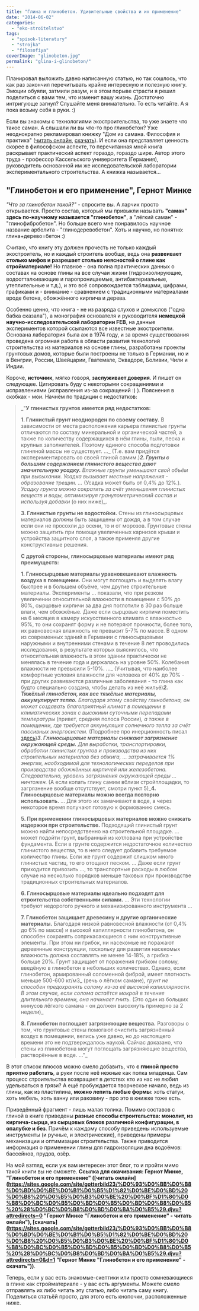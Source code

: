 ```yaml
---
title: "Глина и глинобетон. Удивительные свойства и их применение"
date: "2014-06-02"
categories: 
  - "eko-stroitelstvo"
tags: 
  - "spisok-literatury"
  - "strojka"
  - "filosofiya"
coverImage: "glinobeton.jpg"
permalink: "glina-i-glinobeton/"
---
```


Планировал выложить давно написанную статью, но так сошлось, что как раз закончил перечитывать крайне интересную и полезную книгу. Эмоции обуяли, затмили разум, и в этом порыве страсти я решил поделиться с вами тем, что изменит вашу жизнь. Достаточно интригующе загнул? Слушайте меня внимательно. То есть читайте. А я пока возьму себя в руки. :)

Если вы знакомы с технологиями экостроительства, то уже знаете что такое саман. А слышали ли вы что-то про глинобетон? Уже неоднократно рекламировал книжку "Дом из самана. Философия и практика" ([читать онлайн](https://docs.google.com/viewer?a=v&pid=sites&srcid=ZGVmYXVsdGRvbWFpbnxnb3R0ZXJiaWxkMjN8Z3g6N2FkNjhmNjc2ZjFmN2MyZQ "Дом из самана: Философия и практика - читать онлайн"), [скачать](https://sites.google.com/site/gotterbild23/%D0%94%D0%BE%D0%BC%20%D0%B8%D0%B7%20%D1%81%D0%B0%D0%BC%D0%B0%D0%BD%D0%B0.pdf?attredirects=0&d=1 "Дом из самана: Философия и практика - скачать")). И если она представляет ценность скорее в философском аспекте, то перечитанная мной книга раскрывает практический аспект гораздо, гораздо шире. Автор этого труда - профессор Кассельского университета (Германия), руководитель основанной им же исследовательской лаборатории экспериментального строительства. А книжка называется...

## "Глинобетон и его применение", Гернот Минке

_"Что за глинобетон такой?"_ - спросите вы. А ларчик просто открывается. Просто состав, который мы привыкли называть **"саман" здесь по-научному называется "глинобетон"**, а "лёгкий саман" - "глинофибробетон". Но больше всего мне понравилось научное название арболита - "глинодеревобетон". Хоть и научно, но понятно: глина+дерево=бетон :)

Считаю, что книгу эту должен прочесть не только каждый экостроитель, но и каждый строитель вообще, ведь она **развеивает столько мифов и разрешает столько неясностей о глине как стройматериале!** Но главное - она полна практических данных о составах на основе глины на все случаи жизни (гидроизолирующие, водоотталкивающие и паропроницаемые, антибактериальные, утеплительные и т.д.), и это всё сопровождается таблицами, цифрами, графиками и - внимание - сравнением с традиционными материалами вроде бетона, обожжённого кирпича и дерева.

Особенно ценно, что книга - не из разряда слухов и домыслов ("одна бабка сказала"), а монография основателя и руководителя **немецкой научно-исследовательской лаборатории FEB**, на данные экспериментов которой ссылаются все известные экостроители. Основана лаборатория была аж в 1974 году, и за время существования проведена огромная работа в области развития технологий строительства из материалов на основе глины, разработаны проекты грунтовых домов, которые были построены не только в Германии, но и в Венгрии, России, Швейцарии, Гватемале, Эквадоре, Боливии, Чили и Индии.

Короче, **источник**, мягко говоря, **заслуживает доверия**. И пишет он следующее. Цитировать буду с некоторыми сокращениями и исправлениями (исправления из-за сокращений :) ). Пояснения в скобках - мои. Начнём по традиции с недостатков:

> _"**У глинистых грунтов имеется ряд недостатков:**
> 
> **1\. Глинистый грунт неоднороден по своему составу.** В зависимости от места расположения карьера глинистые грунты отличаются по составу минеральной и органической частей, а также по количеству содержащихся в нём глины, пыли, песка и крупных заполнителей. Поэтому единого способа подготовки глиняной массы не существует. ..._ (Т.е. вам придётся экспериментировать со своей глиной самим.)_**2\. Грунты с большим содержанием глинистого вещества дают значительную усадку.** Влажные грунты уменьшают свой объём при высыхании. Усадка вызывает местные напряжения - образование трещин. ..._ (Усадка может быть от 0,4% до 12%.)_. Усадку грунта можно сократить за счёт уменьшения глинистых веществ и воды, оптимизируя гранулометрический состав и используя добавки_ (о них ниже)_.
> 
> **3\. Глинистые грунты не водостойки.** Стены из глиносырцовых материалов должны быть защищены от дождя, а в том случае если они не просохли до осени, то и от морозов. Грунтовые стены можно защитить при помощи увеличенных карнизов крыши и устройства защитного слоя, а также применяя другие конструктивные решения.
> 
> **С другой стороны, глиносырцовые материалы имеют ряд преимуществ:**
> 
> **1\. Глиносырцовые материалы уравновешивают влажность воздуха в помещении.** Они могут поглощать и выделять влагу быстрее и в большем объёме, чем другие строительные материалы. Эксперименты ... показали, что при резком увеличении относительной влажности в помещении с 50% до 80%, сырцовые кирпичи за два дня поглотили в 30 раз больше влаги, чем обожжёные. Даже если сырцовые кирпичи поместить на 6 месяцев в камеру искусственного климата с влажностью 95%, то они сохранят форму и не потеряют прочности, более того, их равновесная влажность не превысит 5-7% по массе. В одном из современных зданий в Германии с глиносырцовыми наружными и внутренними стенами в течение 8 лет проводились исследования, в результате которых выяснилось, что относительная влажность в этом здании практически не менялась в течение года и держалась на уровне 50%. Колебания влажности не превысили 5-10%. ..._ (Учитывая, что наиболее комфортные условия влажности для человека от 40% до 70% - при других развиваются различные заболевания - то глина как будто специально создана, чтобы делать из неё жильё)_**2\. Тяжёлый глинобетон, как все тяжёлые материалы, аккумулирует тепло.** Благодаря этому свойству глинобетона, он может создавать благоприятный климат в помещении в климатических зонах с высокими суточными перепадами температуры_ (привет, средняя полоса России)_, а также в помещении, где требуется аккумуляция солнечного тепла за счёт пассивных энергосистем._ (Подробнее про инерционность писал [здесь](http://svobodaiznutri.ru/inercionnye-i-bezinercionnye-doma/ "Инерционные и безинерционные дома"))_**3\. Глиносырцовые материалы снижают загрязнение окружающей среды.** Для выработки, транспортировки, обработки глинистых грунтов и производства из них строительных материалов без обжига, ... затрачивается 1% энергии, наобходимой для технологических переделов при производстве обожжённых кирпичей или железобетона. Следовательно, уровень загрязнения окружающей среды ... ничтожен._ (А если копать глину самим вблизи стройплощадки, то загрязнение вообще отсутствует, смотри пункт 5)_**4\. Глиносырцовые материалы можно всегда повторно использовать.** ... Для этого их замачивают в воде, а через некоторое время получают готовую к формованию смесь.
> 
> **5\. При применении глиносырцовых материалов можно снижать издержки при строительстве.** Подходящий глинистый грунт можно найти непосредственно на строительной площадке. ... может подойти грунт, выбранный из котлована при устройстве фундамента. Если в грунте содержится недостаточное количество глинистого вещества, то в него следует добавить требуемое количество глины. Если же грунт содержит слишком много глинистых частиц, то его отощают песком. ... Даже если грунт приходится привозить ..., то транспортные расходы в любом случае на несколько порядков меньше таковых при производстве традиционных строительных материалов.
> 
> **6\. Глиносырцовые материалы идеально подходят для строительства собственными силами.** ... Эти технологии требуют недорогого ручного и механизированного инструмента ...
> 
> **7\. Глинобетон защищает древесину и другие органические материалы.** Благодаря низкой равновесной влажности (от 0,4% до 6% по массе) и высокой капиллярности глинобетона, он способен сохранять соприкасающиеся с ним конструктивные элементы. При этом ни грибок, ни насекомые не поражают деревянные конструкции, поскольку для развития насекомых влажность должна составлять не менее 14-18%, а грибка - больше 20%. Грунт защищает от поражения грибком солому, введёную в глинобетон в небольших количествах. Однако, если глинобетон, армированный соломенной фиброй, имеет плотность меньше 500-600 кг/м3_ (речь о лёгком самане)_, грунт не способен предохранять солому из-за её высокой капиллярности. В этом случае, если солома остаётся мокрой в течение длительного времени, она начинает гнить._ (Это один из больших минусов лёгкого самана - он должен высохнуть примерно за 2 недели)_
> 
> **8\. Глинобетон поглощает загрязняющие вещества.** Разговоры о том, что грунтовые стены помогают очистить загрязнённый воздух в помещении, велись уже давно, но до настоящего времени это не подтверждалось наукой. Сайчас доказано, что стены из глинобетона могут поглощать загрязняющие вещества, растворённые в воде. ..."_

В этот список плюсов можно смело добавить, что **с глиной просто приятно работать**, а руки после неё нежные как попка младенца. Сам процесс строительства возвращает в детство: кто из нас не любил уделываться в грязи? А ещё пробуждается творческое начало, ведь из глины, как из пластилина, **можно лепить любые формы**: хоть статуи, хоть мебель, хоть ванну или раковину - про это в книжке тоже есть.

Приведённый фрагмент - лишь малая толика. Помимо составов с глиной в книге приведены **разные способы строительства: монолит, из кирпича-сырца, из сырцовых блоков различной конфигурации, в опалубке и без**. Причём к каждому способу приведены используемые инструменты (и ручные, и электрические), приведены примеры механизации и оптимизации строительства. Также приводится информация о применении глины для гидроизоляции дна водоёмов: бассейнов, прудов, озёр.

На мой взгляд, если уж вам интересен этот блог, то и пройти мимо такой книги вы не сможете. **Ссылка для скачивания: Гернот Минке, "Глинобетон и его применение" ([читать онлайн](https://sites.google.com/site/gotterbild23/%D0%93%D0%BB%D0%B8%D0%BD%D0%BE%D0%B1%D0%B5%D1%82%D0%BE%D0%BD%20%D0%B8%20%D0%B5%D0%B3%D0%BE%20%D0%BF%D1%80%D0%B8%D0%BC%D0%B5%D0%BD%D0%B5%D0%BD%D0%B8%D0%B5%20%28%D0%BC%D0%B8%D0%BD%D0%BA%D0%B5%29.djvu?attredirects=0 "Гернот Минке "Глинобетон и его применение" - читать онлайн"), [скачать](https://sites.google.com/site/gotterbild23/%D0%93%D0%BB%D0%B8%D0%BD%D0%BE%D0%B1%D0%B5%D1%82%D0%BE%D0%BD%20%D0%B8%20%D0%B5%D0%B3%D0%BE%20%D0%BF%D1%80%D0%B8%D0%BC%D0%B5%D0%BD%D0%B5%D0%BD%D0%B8%D0%B5%20%28%D0%BC%D0%B8%D0%BD%D0%BA%D0%B5%29.djvu?attredirects=0&d=1 "Гернот Минке "Глинобетон и его применение" - скачать"))**.

Теперь, если у вас есть знакомые-скептики или просто сомневающиеся в глине как стройматериале - у вас есть аргументы. Можете смело отправлять их либо читать эту статью, либо читать саму книгу. Поделиться статьёй просто, для этого есть кнопочки, расположенные ниже.
